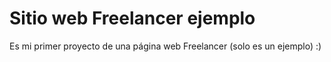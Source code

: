 # Sitio web Freelancer ejemplo

<p>Es mi primer proyecto de una página web Freelancer (solo es un ejemplo) :)</p>
